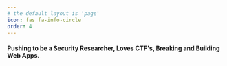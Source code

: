 ```yaml
---
# the default layout is 'page'
icon: fas fa-info-circle
order: 4
---
```


#### Pushing to be a Security Researcher, Loves CTF's, Breaking and Building Web Apps.
